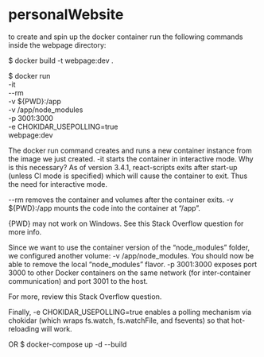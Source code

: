 # personalWebsite


to create and spin up the docker container run the following commands inside the webpage directory: 

$ docker build -t webpage:dev .

$ docker run \
    -it \
    --rm \
    -v ${PWD}:/app \
    -v /app/node_modules \
    -p 3001:3000 \
    -e CHOKIDAR_USEPOLLING=true \
    webpage:dev
    
The docker run command creates and runs a new container instance from the image we just created.
-it starts the container in interactive mode. Why is this necessary? As of version 3.4.1, react-scripts exits after start-up (unless CI mode is specified) which will cause the container to exit. Thus the need for interactive mode.

--rm removes the container and volumes after the container exits.
-v ${PWD}:/app mounts the code into the container at “/app”.

{PWD} may not work on Windows. See this Stack Overflow question for more info.

Since we want to use the container version of the “node_modules” folder, we configured another volume: -v /app/node_modules. You should now be able to remove the local “node_modules” flavor.
-p 3001:3000 exposes port 3000 to other Docker containers on the same network (for inter-container communication) and port 3001 to the host.

For more, review this Stack Overflow question.

Finally, -e CHOKIDAR_USEPOLLING=true enables a polling mechanism via chokidar (which wraps fs.watch, fs.watchFile, and fsevents) so that hot-reloading will work.


OR 
$ docker-compose up -d --build
